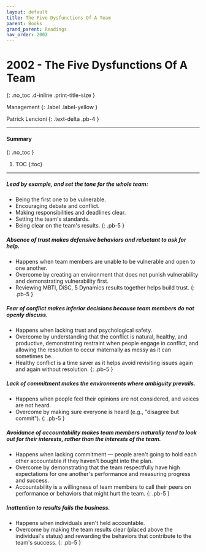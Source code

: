 ```yaml
---
layout: default
title: The Five Dysfunctions Of A Team 
parent: Books
grand_parent: Readings
nav_order: 2002
---
```


# 2002 - The Five Dysfunctions Of A Team
{: .no_toc .d-inline .print-title-size }

Management
{: .label .label-yellow }

Patrick Lencioni
{: .text-delta .pb-4 }

---

#### Summary 
{: .no_toc }

1. TOC
{:toc}

---

##### Lead by example, and set the tone for the whole team:
- Being the first one to be vulnerable.
- Encouraging debate and conflict.
- Making responsibilities and deadlines clear.
- Setting the team's standards.
- Being clear on the team's results.
{: .pb-5 }

##### Absence of trust makes defensive behaviors and reluctant to ask for help.
- Happens when team members are unable to be vulnerable and open to one another.
- Overcome by creating an environment that does not punish vulnerability and demonstrating vulnerability first.
- Reviewing MBTI, DiSC, 5 Dynamics results together helps build trust.
{: .pb-5 }

##### Fear of conflict makes inferior decisions because team members do not openly discuss.
- Happens when lacking trust and psychological safety.
- Overcome by understanding that the conflict is natural, healthy, and productive, demonstrating restraint when people engage in conflict, and allowing the resolution to occur maternally as messy as it can sometimes be.
- Healthy conflict is a time saver as it helps avoid revisiting issues again and again without resolution.
{: .pb-5 }

##### Lack of commitment makes the environments where ambiguity prevails.
- Happens when people feel their opinions are not considered, and voices are not heard.
- Overcome by making sure everyone is heard (e.g., "disagree but commit").
{: .pb-5 }

##### Avoidance of accountability makes team members naturally tend to look out for their interests, rather than the interests of the team.
- Happens when lacking commitment — people aren't going to hold each other accountable if they haven't bought into the plan.
- Overcome by demonstrating that the team respectfully have high expectations for one another's performance and measuring progress and success.
- Accountability is a willingness of team members to call their peers on performance or behaviors that might hurt the team.
{: .pb-5 }

##### Inattention to results fails the business.
- Happens when individuals aren't held accountable.
- Overcome by making the team results clear (placed above the individual's status) and rewarding the behaviors that contribute to the team's success.
{: .pb-5 }
